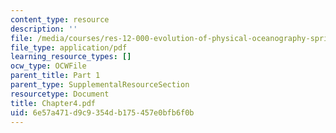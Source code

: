 ```yaml
---
content_type: resource
description: ''
file: /media/courses/res-12-000-evolution-of-physical-oceanography-spring-2007/6e57a471d9c9354db175457e0bfb6f0b_Chapter4.pdf
file_type: application/pdf
learning_resource_types: []
ocw_type: OCWFile
parent_title: Part 1
parent_type: SupplementalResourceSection
resourcetype: Document
title: Chapter4.pdf
uid: 6e57a471-d9c9-354d-b175-457e0bfb6f0b
---
```

